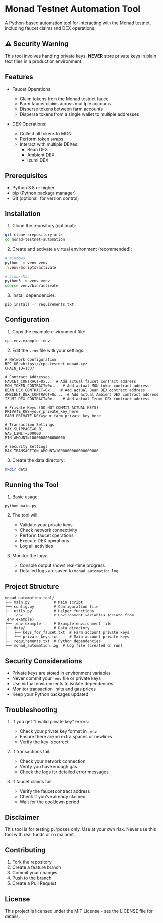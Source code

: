 # Monad Testnet Automation Tool

A Python-based automation tool for interacting with the Monad testnet, including faucet claims and DEX operations.

## ⚠️ Security Warning

This tool involves handling private keys. **NEVER** store private keys in plain text files in a production environment.

## Features

- Faucet Operations:
  - Claim tokens from the Monad testnet faucet
  - Farm faucet claims across multiple accounts
  - Disperse tokens between farm accounts
  - Disperse tokens from a single wallet to multiple addresses

- DEX Operations:
  - Collect all tokens to MON
  - Perform token swaps
  - Interact with multiple DEXes:
    - Bean DEX
    - Ambient DEX
    - Izumi DEX

## Prerequisites

- Python 3.8 or higher
- pip (Python package manager)
- Git (optional, for version control)

## Installation

1. Clone the repository (optional):
```bash
git clone <repository-url>
cd monad-testnet-automation
```

2. Create and activate a virtual environment (recommended):
```bash
# Windows
python -m venv venv
.\venv\Scripts\activate

# Linux/Mac
python3 -m venv venv
source venv/bin/activate
```

3. Install dependencies:
```bash
pip install -r requirements.txt
```

## Configuration

1. Copy the example environment file:
```bash
cp .env.example .env
```

2. Edit the `.env` file with your settings:
```env
# Network Configuration
RPC_URL=https://rpc.testnet.monad.xyz
CHAIN_ID=1337

# Contract Addresses
FAUCET_CONTRACT=0x...  # Add actual faucet contract address
MON_TOKEN_CONTRACT=0x...  # Add actual MON token contract address
BEAN_DEX_CONTRACT=0x...  # Add actual Bean DEX contract address
AMBIENT_DEX_CONTRACT=0x...  # Add actual Ambient DEX contract address
IZUMI_DEX_CONTRACT=0x...  # Add actual Izumi DEX contract address

# Private Keys (DO NOT COMMIT ACTUAL KEYS)
PRIVATE_KEY=your_private_key_here
FARM_PRIVATE_KEY=your_farm_private_key_here

# Transaction Settings
MAX_SLIPPAGE=0.01
GAS_LIMIT=300000
MIN_AMOUNT=1000000000000000

# Security Settings
MAX_TRANSACTION_AMOUNT=1000000000000000000
```

3. Create the data directory:
```bash
mkdir data
```

## Running the Tool

1. Basic usage:
```bash
python main.py
```

2. The tool will:
   - Validate your private keys
   - Check network connectivity
   - Perform faucet operations
   - Execute DEX operations
   - Log all activities

3. Monitor the logs:
   - Console output shows real-time progress
   - Detailed logs are saved to `monad_automation.log`

## Project Structure

```
monad_automation_tool/
├── main.py           # Main script
├── config.py         # Configuration file
├── utils.py          # Helper functions
├── .env              # Environment variables (create from .env.example)
├── .env.example      # Example environment file
├── data/             # Data directory
│   ├── keys_for_faucet.txt  # Farm account private keys
│   └── private_keys.txt     # Main account private keys
├── requirements.txt  # Python dependencies
└── monad_automation.log  # Log file (created on run)
```

## Security Considerations

- Private keys are stored in environment variables
- Never commit your `.env` file or private keys
- Use virtual environments to isolate dependencies
- Monitor transaction limits and gas prices
- Keep your Python packages updated

## Troubleshooting

1. If you get "Invalid private key" errors:
   - Check your private key format in `.env`
   - Ensure there are no extra spaces or newlines
   - Verify the key is correct

2. If transactions fail:
   - Check your network connection
   - Verify you have enough gas
   - Check the logs for detailed error messages

3. If faucet claims fail:
   - Verify the faucet contract address
   - Check if you've already claimed
   - Wait for the cooldown period

## Disclaimer

This tool is for testing purposes only. Use at your own risk. Never use this tool with real funds or on mainnet.

## Contributing

1. Fork the repository
2. Create a feature branch
3. Commit your changes
4. Push to the branch
5. Create a Pull Request

## License

This project is licensed under the MIT License - see the LICENSE file for details. 
